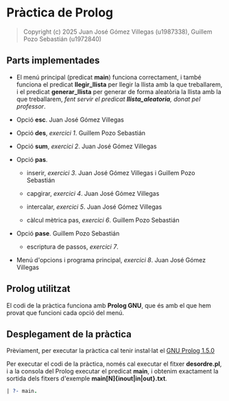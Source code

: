 # Pràctica de Prolog

> Copyright (c) 2025 Juan José Gómez Villegas (u1987338), Guillem Pozo Sebastián (u1972840)

## Parts implementades

- El menú principal (predicat **main**) funciona correctament, i també funciona el predicat **llegir_llista** per llegir la llista amb la que treballarem, i el predicat **generar_llista** per generar de forma aleatòria la llista amb la que treballarem, *fent servir el predicat **llista_aleatoria**, donat pel professor*.

- Opció **esc**. Juan José Gómez Villegas

- Opció **des**, *exercici 1*. Guillem Pozo Sebastián

- Opció **sum**, *exercici 2*. Juan José Gómez Villegas

- Opció **pas**.

    - inserir, *exercici 3*. Juan José Gómez Villegas i Guillem Pozo Sebastián

    - capgirar, *exercici 4*. Juan José Gómez Villegas

    - intercalar, *exercici 5*. Juan José Gómez Villegas

    - càlcul mètrica pas, *exercici 6*. Guillem Pozo Sebastián

- Opció **pase**. Guillem Pozo Sebastián

    - escriptura de passos, *exercici 7*.

- Menú d'opcions i programa principal, *exercici 8*. Juan José Gómez Villegas

## Prolog utilitzat

El codi de la pràctica funciona amb **Prolog GNU**, que és amb el que hem provat que funcioni cada opció del menú.

## Desplegament de la pràctica

Prèviament, per executar la pràctica cal tenir instal·lat el [GNU Prolog 1.5.0](http://www.gprolog.org/)

Per executar el codi de la pràctica, només cal executar el fitxer **desordre.pl**, i a la consola del Prolog executar el predicat **main**, i obtenim exactament la sortida dels fitxers d'exemple **main[N]{inout|in|out}.txt**.

```prolog
| ?- main.
```
